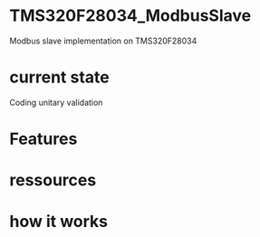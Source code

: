 # TMS320F28034_ModbusSlave
Modbus slave implementation on TMS320F28034

# current state

Coding unitary validation


# Features




# ressources




# how it works







